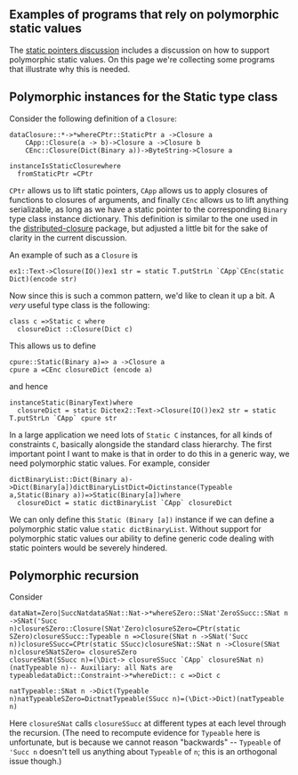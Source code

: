 ## Examples of programs that rely on polymorphic static values


The [static pointers discussion](https://gitlab.haskell.org/trac/ghc/wiki/StaticPointers) includes a discussion on how to support polymorphic static values. On this page we're collecting some programs that illustrate why this is needed.

## Polymorphic instances for the Static type class


Consider the following definition of a `Closure`:

```
dataClosure::*->*whereCPtr::StaticPtr a ->Closure a
    CApp::Closure(a -> b)->Closure a ->Closure b
    CEnc::Closure(Dict(Binary a))->ByteString->Closure a

instanceIsStaticClosurewhere
  fromStaticPtr =CPtr
```

`CPtr` allows us to lift static pointers, `CApp` allows us to apply closures of functions to closures of arguments, and finally `CEnc` allows us to lift anything serializable, as long as we have a static pointer to the corresponding `Binary` type class instance dictionary. This definition is similar to the one used in the [distributed-closure](http://hackage.haskell.org/package/distributed-closure) package, but adjusted a little bit for the sake of clarity in the current discussion.


An example of such as a `Closure` is

```
ex1::Text->Closure(IO())ex1 str = static T.putStrLn `CApp`CEnc(static Dict)(encode str)
```


Now since this is such a common pattern, we'd like to clean it up a bit. A *very* useful type class is the following:

```
class c =>Static c where
  closureDict ::Closure(Dict c)
```


This allows us to define

```
cpure::Static(Binary a)=> a ->Closure a
cpure a =CEnc closureDict (encode a)
```


and hence

```
instanceStatic(BinaryText)where
  closureDict = static Dictex2::Text->Closure(IO())ex2 str = static T.putStrLn `CApp` cpure str
```


In a large application we need lots of `Static C` instances, for all kinds of constraints `C`, basically alongside the standard class hierarchy. The first important point I want to make is that in order to do this in a generic way, we need polymorphic static values. For example, consider

```
dictBinaryList::Dict(Binary a)->Dict(Binary[a])dictBinaryListDict=Dictinstance(Typeable a,Static(Binary a))=>Static(Binary[a])where
  closureDict = static dictBinaryList `CApp` closureDict
```


We can only define this `Static (Binary [a])` instance if we can define a polymorphic static value `static dictBinaryList`. Without support for polymorphic static values our ability to define generic code dealing with static pointers would be severely hindered.

## Polymorphic recursion


Consider

```
dataNat=Zero|SuccNatdataSNat::Nat->*whereSZero::SNat'ZeroSSucc::SNat n ->SNat('Succ n)closureSZero::Closure(SNat'Zero)closureSZero=CPtr(static SZero)closureSSucc::Typeable n =>Closure(SNat n ->SNat('Succ n))closureSSucc=CPtr(static SSucc)closureSNat::SNat n ->Closure(SNat n)closureSNatSZero= closureSZero
closureSNat(SSucc n)=(\Dict-> closureSSucc `CApp` closureSNat n)(natTypeable n)-- Auxiliary: all Nats are typeabledataDict::Constraint->*whereDict:: c =>Dict c

natTypeable::SNat n ->Dict(Typeable n)natTypeableSZero=DictnatTypeable(SSucc n)=(\Dict->Dict)(natTypeable n)
```


Here `closureSNat` calls `closureSSucc` at different types at each level through the recursion. (The need to recompute evidence for `Typeable` here is unfortunate, but is because we cannot reason "backwards" -- `Typeable` of `'Succ n` doesn't tell us anything about `Typeable` of `n`; this is an orthogonal issue though.)
